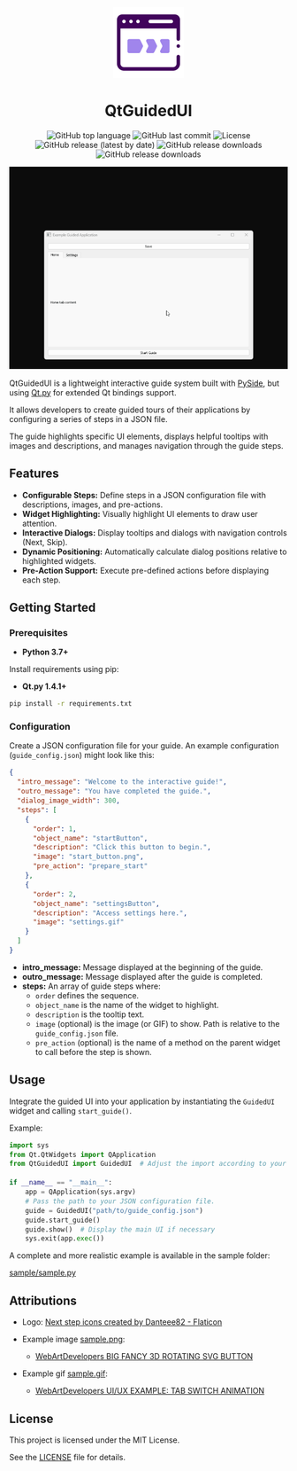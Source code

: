 <p align="center">
    <img src="icon_256.png" width="128"/>
</p>

<h1 align="center">QtGuidedUI</h1>

<p align="center">
    <img alt="GitHub top language" src="https://img.shields.io/github/languages/top/hasielhassan/QtGuidedUI" />
    <img alt="GitHub last commit" src="https://img.shields.io/github/last-commit/hasielhassan/QtGuidedUI" />
    <img alt="License" src="https://img.shields.io/github/license/hasielhassan/QtGuidedUI" />
    <img alt="GitHub release (latest by date)" src="https://img.shields.io/github/v/release/hasielhassan/QtGuidedUI" />
    <img alt="GitHub release downloads" src="https://img.shields.io/github/downloads/hasielhassan/QtGuidedUI/total" />
    <img alt="GitHub release downloads" src="https://img.shields.io/badge/Python Versions-3.7 / 3.9 / 3.11-blue" />

</p>

![Demo](/sample/screenrecording.gif)

QtGuidedUI is a lightweight interactive guide system built with [PySide](https://wiki.qt.io/Qt_for_Python), but using [Qt.py](https://github.com/mottosso/Qt.py) for extended Qt bindings support. 

It allows developers to create guided tours of their applications by configuring a series of steps in a JSON file. 

The guide highlights specific UI elements, displays helpful tooltips with images and descriptions, and manages navigation through the guide steps.

## Features

- **Configurable Steps:** Define steps in a JSON configuration file with descriptions, images, and pre-actions.
- **Widget Highlighting:** Visually highlight UI elements to draw user attention.
- **Interactive Dialogs:** Display tooltips and dialogs with navigation controls (Next, Skip).
- **Dynamic Positioning:** Automatically calculate dialog positions relative to highlighted widgets.
- **Pre-Action Support:** Execute pre-defined actions before displaying each step.

## Getting Started

### Prerequisites

- **Python 3.7+**

Install requirements using pip:
- **Qt.py 1.4.1+** 

```bash
pip install -r requirements.txt
```

### Configuration

Create a JSON configuration file for your guide. An example configuration (`guide_config.json`) might look like this:

```json
{
  "intro_message": "Welcome to the interactive guide!",
  "outro_message": "You have completed the guide.",
  "dialog_image_width": 300,
  "steps": [
    {
      "order": 1,
      "object_name": "startButton",
      "description": "Click this button to begin.",
      "image": "start_button.png",
      "pre_action": "prepare_start"
    },
    {
      "order": 2,
      "object_name": "settingsButton",
      "description": "Access settings here.",
      "image": "settings.gif"
    }
  ]
}
```

- **intro_message:** Message displayed at the beginning of the guide.
- **outro_message:** Message displayed after the guide is completed.
- **steps:** An array of guide steps where:
  - `order` defines the sequence.
  - `object_name` is the name of the widget to highlight.
  - `description` is the tooltip text.
  - `image` (optional) is the image (or GIF) to show.
    Path is relative to the `guide_config.json` file.
  - `pre_action` (optional) is the name of a method on the parent widget to call before the step is shown.

## Usage

Integrate the guided UI into your application by instantiating the `GuidedUI` widget and calling `start_guide()`.

Example:

```python
import sys
from Qt.QtWidgets import QApplication
from QtGuidedUI import GuidedUI  # Adjust the import according to your project structure

if __name__ == "__main__":
    app = QApplication(sys.argv)
    # Pass the path to your JSON configuration file.
    guide = GuidedUI("path/to/guide_config.json")
    guide.start_guide()
    guide.show()  # Display the main UI if necessary
    sys.exit(app.exec())
```

A complete and more realistic example is available in the sample folder:

[sample/sample.py](sample/sample.py)

## Attributions

- Logo: [Next step icons created by Danteee82 - Flaticon](https://www.flaticon.com/free-icon/ecommerce_8602327)

- Example image [sample.png](sample/images/sample.png):
  - [WebArtDevelopers BIG FANCY 3D ROTATING SVG BUTTON](https://webartdevelopers.com/blog/big-fancy-3d-rotating-svg-button-2/)
- Example gif [sample.gif](sample/images/sample.gif):
  - [WebArtDevelopers UI/UX EXAMPLE: TAB SWITCH ANIMATION](https://webartdevelopers.com/blog/ui-ux-example-tab-switch-animation/)

## License

This project is licensed under the MIT License. 

See the [LICENSE](LICENSE) file for details.

